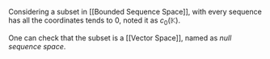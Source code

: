 Considering a subset in [[Bounded Sequence Space]], with every sequence has all the coordinates tends to $0$, noted it as $c_0(\mathbb K)$.

One can check that the subset is a [[Vector Space]], named as *null sequence space*.